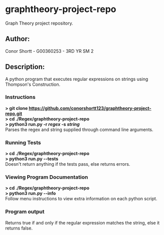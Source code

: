 # graphtheory-project-repo
Graph Theory project repository.</br>
## Author:
Conor Shortt - G00360253 - 3RD YR SM 2
## Description:
A python program that executes regular expressions on strings using Thompson's Construction.<br/>
### Instructions</br>
<b>> git clone https://github.com/conorshortt123/graphtheory-project-repo.git</b></br>
<b>> cd ./Regex/graphtheory-project-repo</b></br>
<b>> python3 run.py -r *regex* -s *string*</b></br>
Parses the regex and string supplied through command line arguments.
### Running Tests</br>
<b>> cd ./Regex/graphtheory-project-repo</b></br>
<b>> python3 run.py --tests</b></br>
Doesn't return anything if the tests pass, else returns errors.
### Viewing Program Documentation</br>
<b>> cd ./Regex/graphtheory-project-repo</b></br>
<b>> python3 run.py --info</b></br>
Follow menu instructions to view extra information on each python script.
### Program output</br>
Returns true if and only if the regular expression matches the string, else it returns false.
